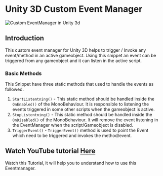 # Unity 3D Custom Event Manager
![Custom EventManager in Unity 3d](http://www.overflowarchives.com/wp-content/uploads/2020/05/maxresdefault-1.jpg)
## Introduction
This custom event manager for Unity 3D helps to trigger / Invoke any event/method in an active gameobject.
Using this snippet an event can be triggered from any gameobject and it can listen in the active script.

### Basic Methods
This Snippet have three static methods that used to handle the events as followed.
1. `StartListentning()` - This static method should be handled inside the `OnEnabled()` of the MonoBehaviour. It is responsible to listening the events triggered in some other scripts when the gameobject is active.
2. `StopListentning()` - This static method should be handled inside the `OnDisabled()` of the MonoBehaviour. It will remove the event listening in the EventManager when the script/Gameobject is disabled.
3. `TriggerEvent()` - `TriggerEvent()` method is used to point the Event which need to be triggered and invokes the method/event.


## Watch YouTube tutorial [Here](https://youtu.be/NDdgyX6U2cc)
Watch this Tutorial, it will help you to understand how to use this Eventmanager.
